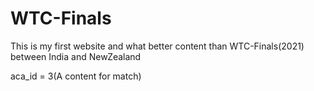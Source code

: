 # WTC-Finals
This is my first website and what better content than WTC-Finals(2021) between India and NewZealand



aca_id = 3(A content for match)
